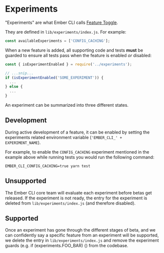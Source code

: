 # Experiments

"Experiments" are what Ember CLI calls [Feature Toggle](https://en.wikipedia.org/wiki/Feature_toggle).

They are defined in `lib/experiments/index.js`. For example:

```javascript
const availableExperiments = ['CONFIG_CACHING'];
```

When a new feature is added, all supporting code and tests **must** be guarded
to ensure all tests pass when the feature is enabled _or_ disabled:

```javascript
const { isExperimentEnabled } = require('../experiments');

// ...snip...
if (isExperimentEnabled('SOME_EXPERIMENT')) {
  ...
} else {
  ...
}
```

An experiment can be summarized into three different states.

## Development

During active development of a feature, it can be enabled by setting the experiments
related environment variable (`'EMBER_CLI_' + EXPERIMENT_NAME`).

For example, to enable the `CONFIG_CACHING` experiment mentioned in the example
above while running tests you would run the following command:

```
EMBER_CLI_CONFIG_CACHING=true yarn test
```

## Unsupported

The Ember CLI core team will evaluate each experiment before betas get released.
If the experiment is not ready, the entry for the experiment is deleted from
`lib/experiments/index.js` (and therefore disabled).

## Supported

Once an experiment has gone through the different stages of beta, and we can
confidently say a specific feature from an experiment will be supported, we
delete the entry in `lib/experiments/index.js` and remove the experiment guards
(e.g. if (experiments.FOO_BAR) {) from the codebase.
